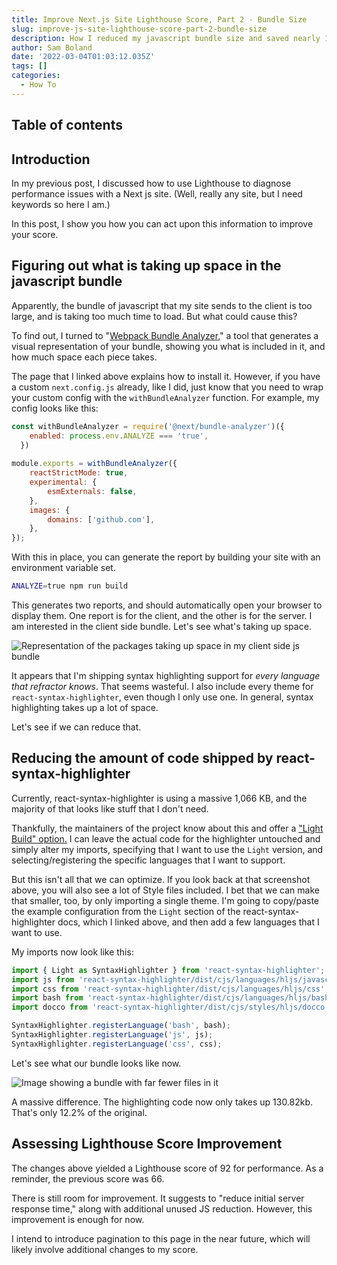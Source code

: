```yaml
---
title: Improve Next.js Site Lighthouse Score, Part 2 - Bundle Size
slug: improve-js-site-lighthouse-score-part-2-bundle-size
description: How I reduced my javascript bundle size and saved nearly 1mb of data transfer in Next JS
author: Sam Boland
date: '2022-03-04T01:03:12.035Z'
tags: []
categories:
  - How To
---
```


## Table of contents

## Introduction

In my previous post, I discussed how to use Lighthouse to diagnose performance issues with a Next js site. (Well, really any site, but I need keywords so here I am.) 

In this post, I show you how you can act upon this information to improve your score. 

## Figuring out what is taking up space in the javascript bundle

Apparently, the bundle of javascript that my site sends to the client is too large, and is taking too much time to load. But what could cause this?

To find out, I turned to "[Webpack Bundle Analyzer](https://github.com/vercel/next.js/tree/canary/packages/next-bundle-analyzer)," a tool that generates a visual representation of your bundle, showing you what is included in it, and how much space each piece takes.

The page that I linked above explains how to install it. However, if you have a custom `next.config.js` already, like I did, just know that you need to wrap your custom config with the `withBundleAnalyzer` function. For example, my config looks like this: 

```js
const withBundleAnalyzer = require('@next/bundle-analyzer')({
    enabled: process.env.ANALYZE === 'true',
  })
  
module.exports = withBundleAnalyzer({
    reactStrictMode: true,
    experimental: {
        esmExternals: false,
    },
    images: {
        domains: ['github.com'],
    },
});
```
With this in place, you can generate the report by building your site with an environment variable set.

```bash
ANALYZE=true npm run build
```
This generates two reports, and should automatically open your browser to display them. One report is for the client, and the other is for the server. I am interested in the client side bundle. Let's see what's taking up space. 

![Representation of the packages taking up space in my client side js bundle](/Screen%20Shot%202022-03-04%20at%2010.01.15%20AM.png)

It appears that I'm shipping syntax highlighting support for *every language that refractor knows*. That seems wasteful. I also include every theme for `react-syntax-highlighter`, even though I only use one. In general, syntax highlighting takes up a lot of space. 

Let's see if we can reduce that. 

## Reducing the amount of code shipped by react-syntax-highlighter

Currently, react-syntax-highlighter is using a massive 1,066 KB, and the majority of that looks like stuff that I don't need. 

Thankfully, the maintainers of the project know about this and offer a ["Light Build" option.](https://github.com/react-syntax-highlighter/react-syntax-highlighter#light-build) I can leave the actual code for the highlighter untouched and simply alter my imports, specifying that I want to use the `Light` version, and selecting/registering the specific languages that I want to support. 

But this isn't all that we can optimize. If you look back at that screenshot above, you will also see a lot of Style files included. I bet that we can make that smaller, too, by only importing a single theme. I'm going to copy/paste the example configuration from the `Light` section of the react-syntax-highlighter docs, which I linked above, and then add a few languages that I want to use.

My imports now look like this: 

```js
import { Light as SyntaxHighlighter } from 'react-syntax-highlighter';
import js from 'react-syntax-highlighter/dist/cjs/languages/hljs/javascript';
import css from 'react-syntax-highlighter/dist/cjs/languages/hljs/css';
import bash from 'react-syntax-highlighter/dist/cjs/languages/hljs/bash';
import docco from 'react-syntax-highlighter/dist/cjs/styles/hljs/docco';

SyntaxHighlighter.registerLanguage('bash', bash);
SyntaxHighlighter.registerLanguage('js', js);
SyntaxHighlighter.registerLanguage('css', css);
```
Let's see what our bundle looks like now. 

![Image showing a bundle with far fewer files in it](/Screen%20Shot%202022-03-04%20at%2012.17.58%20PM.png)

A massive difference. The highlighting code now only takes up 130.82kb. That's only 12.2% of the original.

## Assessing Lighthouse Score Improvement

The changes above yielded a Lighthouse score of 92 for performance. As a reminder, the previous score was 66. 

There is still room for improvement. It suggests to "reduce initial server response time," along with additional unused JS reduction. However, this improvement is enough for now. 

I intend to introduce pagination to this page in the near future, which will likely involve additional changes to my score. 